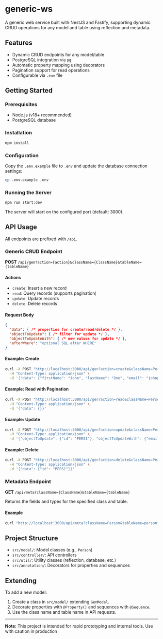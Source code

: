# generic-ws

A generic web service built with NestJS and Fastify, supporting dynamic CRUD operations for any model and table using reflection and metadata.

## Features

- Dynamic CRUD endpoints for any model/table
- PostgreSQL integration via `pg`
- Automatic property mapping using decorators
- Pagination support for read operations
- Configurable via `.env` file

## Getting Started

### Prerequisites

- Node.js (v18+ recommended)
- PostgreSQL database

### Installation

```sh
npm install
```

### Configuration

Copy the `.env.example` file to `.env` and update the database connection settings:

```sh
cp .env.example .env
```

### Running the Server

```sh
npm run start:dev
```

The server will start on the configured port (default: 3000).

## API Usage

All endpoints are prefixed with `/api`.

### Generic CRUD Endpoint

**POST** `/api/gen?action={action}&className={ClassName}&tableName={tableName}`

#### Actions

- `create`: Insert a new record
- `read`: Query records (supports pagination)
- `update`: Update records
- `delete`: Delete records

#### Request Body

```json
{
  "data": { /* properties for create/read/delete */ },
  "objectToUpdate": { /* filter for update */ },
  "objectToUpdateWith": { /* new values for update */ },
  "afterWhere": "optional SQL after WHERE"
}
```

#### Example: Create

```sh
curl -X POST "http://localhost:3000/api/gen?action=create&className=Person&tableName=person" \
  -H "Content-Type: application/json" \
  -d '{"data": {"firstName": "John", "lastName": "Doe", "email": "john@example.com", "phone": "1234567890"}}'
```

#### Example: Read with Pagination

```sh
curl -X POST "http://localhost:3000/api/gen?action=read&className=Person&tableName=person&page=1&limit=10" \
  -H "Content-Type: application/json" \
  -d '{"data": {}}'
```

#### Example: Update

```sh
curl -X POST "http://localhost:3000/api/gen?action=update&className=Person&tableName=person" \
  -H "Content-Type: application/json" \
  -d '{"objectToUpdate": {"id": "PERS1"}, "objectToUpdateWith": {"email": "new@email.com"}}'
```

#### Example: Delete

```sh
curl -X POST "http://localhost:3000/api/gen?action=delete&className=Person&tableName=person" \
  -H "Content-Type: application/json" \
  -d '{"data": {"id": "PERS1"}}'
```

### Metadata Endpoint

**GET** `/api/meta?className={ClassName}&tableName={tableName}`

Returns the fields and types for the specified class and table.

#### Example

```sh
curl "http://localhost:3000/api/meta?className=Person&tableName=person"
```

## Project Structure

- `src/model/`: Model classes (e.g., `Person`)
- `src/controller/`: API controllers
- `src/util/`: Utility classes (reflection, database, etc.)
- `src/annotation/`: Decorators for properties and sequences

## Extending

To add a new model:
1. Create a class in `src/model/` extending `GenModel`.
2. Decorate properties with `@Property()` and sequences with `@Sequence`.
3. Use the class name and table name in API requests.

---

**Note:** This project is intended for rapid prototyping and internal tools. Use with caution in production
